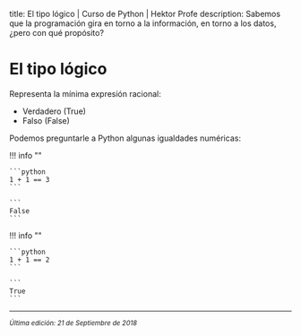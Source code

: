 title: El tipo lógico | Curso de Python | Hektor Profe
description: Sabemos que la programación gira en torno a la información, en torno a los datos, ¿pero con qué propósito?

# El tipo lógico

Representa la mínima expresión racional:

* Verdadero (True)
* Falso (False)

Podemos preguntarle a Python algunas igualdades numéricas:

!!! info "" 
    
    ```python
    1 + 1 == 3
    ```

    ```
    False
    ```  

!!! info "" 
    
    ```python
    1 + 1 == 2
    ```

    ```
    True
    ```  

___
<small class="edited"><i>Última edición: 21 de Septiembre de 2018</i></small>